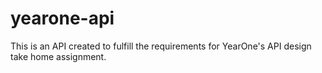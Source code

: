 # yearone-api

This is an API created to fulfill the requirements for YearOne's API design take home assignment.
